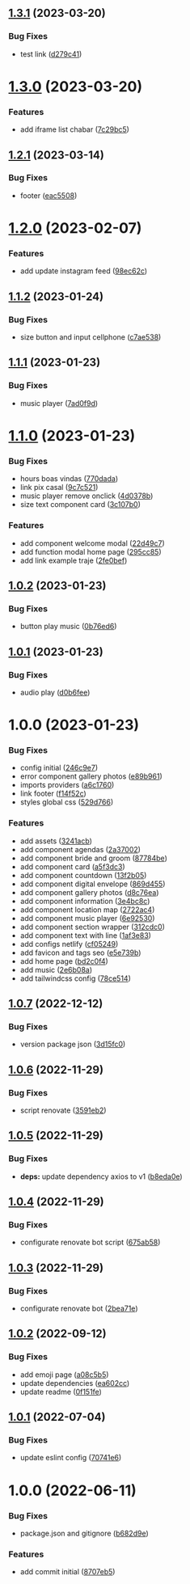## [1.3.1](https://github.com/alxUI/beatrizealexander/compare/v1.3.0...v1.3.1) (2023-03-20)


### Bug Fixes

* test link ([d279c41](https://github.com/alxUI/beatrizealexander/commit/d279c4195a90506ae5fed5d29d3e8f4a9174ca05))

# [1.3.0](https://github.com/alxUI/beatrizealexander/compare/v1.2.1...v1.3.0) (2023-03-20)


### Features

* add iframe list chabar ([7c29bc5](https://github.com/alxUI/beatrizealexander/commit/7c29bc5fcdfaa0745af10b1df793368dde954b48))

## [1.2.1](https://github.com/alxUI/beatrizealexander/compare/v1.2.0...v1.2.1) (2023-03-14)


### Bug Fixes

* footer ([eac5508](https://github.com/alxUI/beatrizealexander/commit/eac550856162b3592f01737613206f8b114c4afd))

# [1.2.0](https://github.com/alxUI/beatrizealexander/compare/v1.1.2...v1.2.0) (2023-02-07)


### Features

* add update instagram feed ([98ec62c](https://github.com/alxUI/beatrizealexander/commit/98ec62cfac0845bf8f31c66e6bc005a3627a8dc2))

## [1.1.2](https://github.com/alxUI/beatrizealexander/compare/v1.1.1...v1.1.2) (2023-01-24)


### Bug Fixes

* size button and input cellphone ([c7ae538](https://github.com/alxUI/beatrizealexander/commit/c7ae5384e4f1b9762c64bd2832a10ec769917737))

## [1.1.1](https://github.com/alxUI/beatrizealexander/compare/v1.1.0...v1.1.1) (2023-01-23)


### Bug Fixes

* music player ([7ad0f9d](https://github.com/alxUI/beatrizealexander/commit/7ad0f9d19cdb4d2af405d8b7135a70acc389de1b))

# [1.1.0](https://github.com/alxUI/beatrizealexander/compare/v1.0.2...v1.1.0) (2023-01-23)


### Bug Fixes

* hours boas vindas ([770dada](https://github.com/alxUI/beatrizealexander/commit/770dadae6e28b0bd6147930e2dc07cd2664eeccc))
* link pix casal ([9c7c521](https://github.com/alxUI/beatrizealexander/commit/9c7c5217fb31f4dc56797afed2aa67c1586af515))
* music player remove onclick ([4d0378b](https://github.com/alxUI/beatrizealexander/commit/4d0378b6e378127015ca8727eb5796f14023fae9))
* size text component card ([3c107b0](https://github.com/alxUI/beatrizealexander/commit/3c107b0c1e50705a859b48948a1b80157be379da))


### Features

* add component welcome modal ([22d49c7](https://github.com/alxUI/beatrizealexander/commit/22d49c7bbad665e31738eb366db4a8afa3770938))
* add function modal home page ([295cc85](https://github.com/alxUI/beatrizealexander/commit/295cc851b291d0b4569a498ad5a279002a78c60a))
* add link example traje ([2fe0bef](https://github.com/alxUI/beatrizealexander/commit/2fe0befa624e9925e275869b92026cf88d2c4d94))

## [1.0.2](https://github.com/alxUI/beatrizealexander/compare/v1.0.1...v1.0.2) (2023-01-23)


### Bug Fixes

* button play music ([0b76ed6](https://github.com/alxUI/beatrizealexander/commit/0b76ed637123da6f735c14171611c6e0fab45e01))

## [1.0.1](https://github.com/alxUI/beatrizealexander/compare/v1.0.0...v1.0.1) (2023-01-23)


### Bug Fixes

* audio play ([d0b6fee](https://github.com/alxUI/beatrizealexander/commit/d0b6fee46bd9ce8eb9d3e866d7505365c1deaf04))

# 1.0.0 (2023-01-23)


### Bug Fixes

* config initial ([246c9e7](https://github.com/alxUI/beatrizealexander/commit/246c9e70e38a6d3052e22e29eba02d88509b1732))
* error component gallery photos ([e89b961](https://github.com/alxUI/beatrizealexander/commit/e89b96196a9916e30725347e48e29f33806d7fa1))
* imports providers ([a6c1760](https://github.com/alxUI/beatrizealexander/commit/a6c17607e2e8a7bd9ee8233738499b6acc3c0a5d))
* link footer ([f14f52c](https://github.com/alxUI/beatrizealexander/commit/f14f52cad12b3b59e4cdb5d89d7af12b893f7e67))
* styles global css ([529d766](https://github.com/alxUI/beatrizealexander/commit/529d766648cf78a2a21d751417929dbd6fcdf083))


### Features

* add assets ([3241acb](https://github.com/alxUI/beatrizealexander/commit/3241acbb3971e2bc1c6077eea361649259735bd4))
* add component agendas ([2a37002](https://github.com/alxUI/beatrizealexander/commit/2a37002595e6711a813ca9a70528d74420d90ad8))
* add component bride and groom ([87784be](https://github.com/alxUI/beatrizealexander/commit/87784bef487af8e0b4ecf843a55669b28d08d1d5))
* add component card ([a5f3dc3](https://github.com/alxUI/beatrizealexander/commit/a5f3dc320be33db6d9ab14aaf5ae0076de73fe19))
* add component countdown ([13f2b05](https://github.com/alxUI/beatrizealexander/commit/13f2b0591d52e0846ba396b99acf9bec818b7b91))
* add component digital envelope ([869d455](https://github.com/alxUI/beatrizealexander/commit/869d455a5de4d6b54a63c0fd17c40d4ba19ce2ba))
* add component gallery photos ([d8c76ea](https://github.com/alxUI/beatrizealexander/commit/d8c76eaa75166fd4132ab7422a9e3f895ddf5f2f))
* add component information ([3e4bc8c](https://github.com/alxUI/beatrizealexander/commit/3e4bc8cd3d904fca564b0ae325d5445a5daac846))
* add component location map ([2722ac4](https://github.com/alxUI/beatrizealexander/commit/2722ac48ab614285dc0f67bd432d7e255a0b666a))
* add component music player ([6e92530](https://github.com/alxUI/beatrizealexander/commit/6e925303293fd6f8e1dc8739512a36126b44b56e))
* add component section wrapper ([312cdc0](https://github.com/alxUI/beatrizealexander/commit/312cdc0796ceb05dd336e60da5e0e97d1e58d6c5))
* add component text with line ([1af3e83](https://github.com/alxUI/beatrizealexander/commit/1af3e83b56a0632d62fe11a9cf9fb4e4b3fafdc8))
* add configs netlify ([cf05249](https://github.com/alxUI/beatrizealexander/commit/cf05249af788c559d2f1351e6eaa2404b5bc1395))
* add favicon and tags seo ([e5e739b](https://github.com/alxUI/beatrizealexander/commit/e5e739b3da5669f042ceb3241ac8e1e0edf2de6d))
* add home page ([bd2c0f4](https://github.com/alxUI/beatrizealexander/commit/bd2c0f41e42356c88f6d42300f7fee69c6808fa9))
* add music ([2e6b08a](https://github.com/alxUI/beatrizealexander/commit/2e6b08a524ab080526b8d275995cb3e4b17e4c5f))
* add tailwindcss config ([78ce514](https://github.com/alxUI/beatrizealexander/commit/78ce51489378c90092fc8ce8e5ee7be7379e820a))

## [1.0.7](https://github.com/alxUI/boilerplate-vite/compare/v1.0.6...v1.0.7) (2022-12-12)


### Bug Fixes

* version package json ([3d15fc0](https://github.com/alxUI/boilerplate-vite/commit/3d15fc0115f51a64ecb7a1059a7bbf5e35e65ad9))

## [1.0.6](https://github.com/alxUI/boilerplate-vite/compare/v1.0.5...v1.0.6) (2022-11-29)


### Bug Fixes

* script renovate ([3591eb2](https://github.com/alxUI/boilerplate-vite/commit/3591eb267674a3f1570eae774cdb04f486b863ae))

## [1.0.5](https://github.com/alxUI/boilerplate-vite/compare/v1.0.4...v1.0.5) (2022-11-29)


### Bug Fixes

* **deps:** update dependency axios to v1 ([b8eda0e](https://github.com/alxUI/boilerplate-vite/commit/b8eda0e32b71ce140b76b02d3356762fbe26487e))

## [1.0.4](https://github.com/alxUI/boilerplate-vite/compare/v1.0.3...v1.0.4) (2022-11-29)


### Bug Fixes

* configurate renovate bot script ([675ab58](https://github.com/alxUI/boilerplate-vite/commit/675ab58439920ce1724c93cbe026af22abc0a521))

## [1.0.3](https://github.com/alxUI/boilerplate-vite/compare/v1.0.2...v1.0.3) (2022-11-29)


### Bug Fixes

* configurate renovate bot ([2bea71e](https://github.com/alxUI/boilerplate-vite/commit/2bea71e11ba337ba7236d7a40c84925af7f163f3))

## [1.0.2](https://github.com/alxUI/boilerplate-vite/compare/v1.0.1...v1.0.2) (2022-09-12)


### Bug Fixes

* add emoji page ([a08c5b5](https://github.com/alxUI/boilerplate-vite/commit/a08c5b50ff8df980a854e6a30fff3e10b1b239e7))
* update dependencies ([ea602cc](https://github.com/alxUI/boilerplate-vite/commit/ea602cca8ed5c19a313fb09d98864a4cebf6388a))
* update readme ([0f151fe](https://github.com/alxUI/boilerplate-vite/commit/0f151fe5f6e085b3061bba03f29e364c73efceed))

## [1.0.1](https://github.com/alxUI/boilerplate-vite/compare/v1.0.0...v1.0.1) (2022-07-04)


### Bug Fixes

* update eslint config ([70741e6](https://github.com/alxUI/boilerplate-vite/commit/70741e674ac6c9d5f64a588a8fe8d5ebbd3b4eb6))

# 1.0.0 (2022-06-11)


### Bug Fixes

* package.json and gitignore ([b682d9e](https://github.com/alxUI/boilerplate-vite/commit/b682d9ee4d5521390a2050ae803628c984ca196a))


### Features

* add commit initial ([8707eb5](https://github.com/alxUI/boilerplate-vite/commit/8707eb5539fdc09b52db5a285350e4444c14c830))
